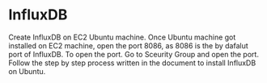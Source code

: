 # InfluxDB
Create InfluxDB on EC2 Ubuntu machine.
Once Ubuntu machine got installed on EC2 machine, open the port 8086, as 8086 is the by dafalut port of InfluxDB.
To open the port. Go to Sceurity Group and open the port.
Follow the step by step process written in the document to install InfluxDB on Ubuntu.
